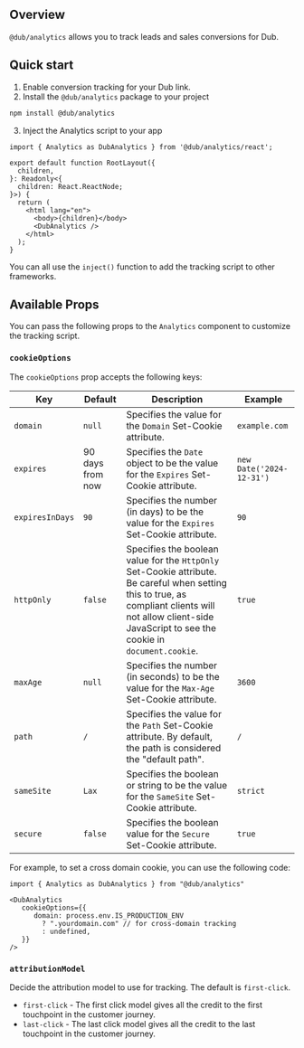 ## Overview

`@dub/analytics` allows you to track leads and sales conversions for Dub.

## Quick start

  1. Enable conversion tracking for your Dub link.
  2. Install the `@dub/analytics` package to your project

  ```bash
  npm install @dub/analytics
  ```

  3. Inject the Analytics script to your app

  ```tsx
  import { Analytics as DubAnalytics } from '@dub/analytics/react';

  export default function RootLayout({
    children,
  }: Readonly<{
    children: React.ReactNode;
  }>) {
    return (
      <html lang="en">
        <body>{children}</body>
        <DubAnalytics />
      </html>
    );
  }
  ```
  
  You can all use the `inject()` function to add the tracking script to other frameworks.

## Available Props

You can pass the following props to the `Analytics` component to customize the tracking script.

### `cookieOptions`

The `cookieOptions` prop accepts the following keys:

| Key   | Default | Description | Example |
|----------|---------|-------------|---------|
| `domain` | `null` | Specifies the value for the `Domain` Set-Cookie attribute. | `example.com` |
| `expires` | 90 days from now | Specifies the `Date` object to be the value for the `Expires` Set-Cookie attribute. | `new Date('2024-12-31')` |
| `expiresInDays` | `90` | Specifies the number (in days) to be the value for the `Expires` Set-Cookie attribute. | `90` |
| `httpOnly` | `false` | Specifies the boolean value for the `HttpOnly` Set-Cookie attribute. Be careful when setting this to true, as compliant clients will not allow client-side JavaScript to see the cookie in `document.cookie`. | `true` |
| `maxAge` | `null` | Specifies the number (in seconds) to be the value for the `Max-Age` Set-Cookie attribute. | `3600` |
| `path` | `/` | Specifies the value for the `Path` Set-Cookie attribute. By default, the path is considered the "default path". | `/` |
| `sameSite` | `Lax` | Specifies the boolean or string to be the value for the `SameSite` Set-Cookie attribute. | `strict` |
| `secure` | `false` | Specifies the boolean value for the `Secure` Set-Cookie attribute. | `true` |

For example, to set a cross domain cookie, you can use the following code:

```tsx
import { Analytics as DubAnalytics } from "@dub/analytics"

<DubAnalytics
   cookieOptions={{
      domain: process.env.IS_PRODUCTION_ENV
        ? ".yourdomain.com" // for cross-domain tracking
        : undefined,
   }}
/>
```

### `attributionModel`

Decide the attribution model to use for tracking. The default is `first-click`.

- `first-click` - The first click model gives all the credit to the first touchpoint in the customer journey.
- `last-click` - The last click model gives all the credit to the last touchpoint in the customer journey.
